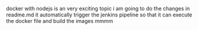 docker with nodejs
is an very exciting topic i am going to do the changes in readme.md it automatically trigger the jenkins pipeline
so that it can execute the docker file and build the images
mmmm
